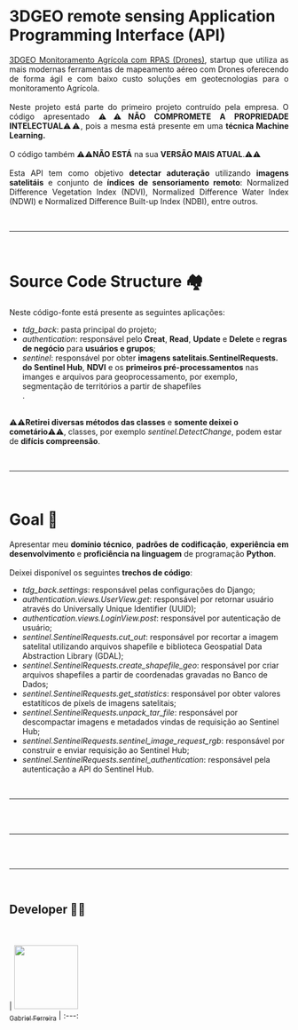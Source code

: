 # 3DGEO remote sensing Application Programming Interface (API)

<p style="text-align: justify;">
  <a href="https://www.linkedin.com/company/3dgeobr/">3DGEO Monitoramento Agrícola com RPAS (Drones)</a>, startup que utiliza as mais modernas ferramentas de mapeamento aéreo com Drones oferecendo de forma ágil e com baixo custo soluções em geotecnologias para o monitoramento Agrícola. <br>  
  <br>
  Neste projeto está parte do primeiro projeto contruído pela empresa. O código apresentado ⚠️⚠️<b>NÃO COMPROMETE A PROPRIEDADE INTELECTUAL</b>⚠️⚠️, pois a mesma está presente em uma <b>técnica Machine Learning.</b> <br>
  <br>
  O código também ⚠️⚠️<b>NÃO ESTÁ</b> na sua <b>VERSÃO MAIS ATUAL</b>.⚠️⚠️<br>
  <br>
  Esta API tem como objetivo <b>detectar aduteração</b> utilizando <b>imagens satelitáis</b> e conjunto de <b>índices de sensoriamento remoto</b>: Normalized Difference Vegetation Index (NDVI), Normalized Difference Water Index (NDWI) e Normalized Difference Built-up Index (NDBI), entre outros.
</p>

<br>
<hr>
<br>

# Source Code Structure 🏘️

<p style="text-align: justify;">
  Neste código-fonte está presente as seguintes aplicações: <br>
  <ul>
    <li><em>tdg_back</em>: pasta principal do projeto;</li>
    <li><em>authentication</em>: responsável pelo <b>Creat</b>, <b>Read</b>, <b>Update</b> e <b>Delete</b> e <b>regras de negócio</b> para <b>usuários e grupos</b>;</li>
    <li><em>sentinel</em>: responsável por obter <b>imagens satelitais.SentinelRequests. do Sentinel Hub</b>, <b>NDVI</b> e os <b>primeiros pré-processamentos</b> nas imanges e arquivos para geoprocessamento, por exemplo, segmentação de territórios a partir de shapefiles</li>.
  </ul>
  <br>
  ⚠️⚠️<b>Retirei diversas métodos das classes</b> e <b>somente deixei o cometário</b>⚠️⚠️, classes, por exemplo <em>sentinel.DetectChange</em>, podem estar de <b>difícis compreensão</b>.
</p>

<br>
<hr>
<br>

# Goal 🎯

<p style="text-align: justify;">
  Apresentar meu <b>domínio técnico</b>, <b>padrões de codificação</b>, <b>experiência em desenvolvimento</b> e <b>proficiência na linguagem</b> de programação <b>Python</b>. <br>
  <br>
  Deixei disponível os seguintes <b>trechos de código</b>: <br> 
  <ul>
    <li><em>tdg_back.settings</em>: responsável pelas configurações do Django;</li>
    <li><em>authentication.views.UserView.get</em>: responsável por retornar usuário através do Universally Unique Identifier (UUID);</li>
    <li><em>authentication.views.LoginView.post</em>: responsável por autenticação de usuário;</li>
    <li><em>sentinel.SentinelRequests.cut_out</em>: responsável por recortar a imagem satelital utilizando arquivos shapefile e biblioteca Geospatial Data Abstraction Library (GDAL);</li>
    <li><em>sentinel.SentinelRequests.create_shapefile_geo</em>: responsável por criar arquivos shapefiles a partir de coordenadas gravadas no Banco de Dados;</li>
    <li><em>sentinel.SentinelRequests.get_statistics</em>: responsável por obter valores estatíticos de píxels de imagens satelitais;</li>
    <li><em>sentinel.SentinelRequests.unpack_tar_file</em>: responsável por descompactar imagens e metadados vindas de requisição ao Sentinel Hub;</li>
    <li><em>sentinel.SentinelRequests.sentinel_image_request_rgb</em>: responsável por construir e enviar requisição ao Sentinel Hub;</li>
    <li><em>sentinel.SentinelRequests.sentinel_authentication</em>: responsável pela autenticação a API do Sentinel Hub.</li>
  </ul>  
</p>

<br>
<hr>
<br>


<br>
<hr>
<br>


<br>
<hr>
<br>



## Developer 🧑‍💻 
<br><br>
| [<img src="https://avatars.githubusercontent.com/u/37443722?v=4" width=115><br><sub>Gabriel Ferreira</sub>](https://github.com/GabesSeven)
| :---: 


